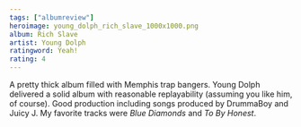 ```yaml
---
tags: ["albumreview"]
heroimage: young_dolph_rich_slave_1000x1000.png
album: Rich Slave
artist: Young Dolph
ratingword: Yeah!
rating: 4
---
```


A pretty thick album filled with Memphis trap bangers. Young Dolph delivered a solid album with reasonable replayability (assuming you like him, of course). Good production including songs produced by DrummaBoy and Juicy J. My favorite tracks were *Blue Diamonds* and *To By Honest*.

